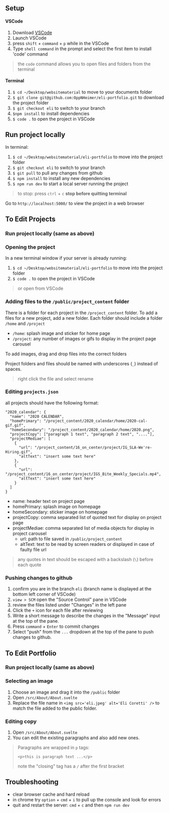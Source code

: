 ## Setup
#### VSCode
1. Download [VSCode](https://code.visualstudio.com/Download)
2. Launch VSCode
3. press `shift` + `command` + `p` while in the VSCode
4. Type `shell command` in the prompt and select the first item to install 'code' command
> the `code` command allows you to open files and folders from the terminal

#### Terminal 
1. `$ cd ~/Desktop/websitematerial` to move to your documents folder
2. `$ git clone git@github.com:OppNHeimer/eli-portfolio.git` to download the project folder
3. `$ git checkout eli` to switch to your branch
4. `$npm install` to install dependencies
5. `$ code .` to open the project in VSCode

## Run project locally
In terminal:
1. `$ cd ~/Desktop/websitematerial/eli-portfolio` to move into the project folder
2. `$ git checkout eli` to switch to your branch
3. `$ git pull` to pull any changes from github
4. `$ npm install` to install any new dependencies
5. `$ npm run dev` to start a local server running the project

> to stop: press `ctrl` + `c` **stop before quitting terminal**

Go to `http://localhost:5000/` to view the project in a web browser

## To Edit Projects

### Run project locally (same as above)

### Opening the project
In a new terminal window if your server is already running:
1. `$ cd ~/Desktop/websitematerial/eli-portfolio` to move into the project folder
2. `$ code .` to open the project in VSCode 

> or open from VSCode

### Adding files to the `/public/project_content` folder
There is a folder for each project in the `/project_content` folder. To add a files for a new project, add a new folder.
Each folder should include a folder `/home` and `/project`
- `/home`: splash image and sticker for home page
- `/project`: any number of images or gifs to display in the project page carousel

To add images, drag and drop files into the correct folders

Project folders and files should be named with underscores (`_`) instead of spaces. 

> right click the file and select rename

### Editing `projects.json`
all projects should have the following format:
```
"2020_calendar": {
  "name": "2020 CALENDAR",
  "homePrimary": "/project_content/2020_calendar/home/2020-cal-gif.gif",
  "homeSecondary": "/project_content/2020_calendar/home/2020.png",
  "projectCopy": ["paragraph 1 text", "paragraph 2 text", "...."],
  "projectMediae": [
    { 
      "url": "/project_content/16_on_center/project/IG_SLA-We're-Hiring.gif",
      "altText": "insert some text here"
    },
    { 
      "url": "/project_content/16_on_center/project/IGS_Bite_Weekly_Specials.mp4",
      "altText": "insert some text here"
    }
  ]
}
```

- name: header text on project page
- homePrimary: splash image on homepage
- homeSecondary: sticker image on homepage
- projectCopy: comma separated list of quoted text for display on project page
- projectMediae: comma separated list of media objects for display in project carousel
  - url: path to file saved in `/public/project_content`
  - altText: text to be read by screen readers or displayed in case of faulty file url

> any quotes in text should be escaped with a backslash (`\`) before each quote


### Pushing changes to github
1. confirm you are in the branch `eli` (branch name is displayed at the bottom left corner of VSCode)
2. `view > SCM` open the "Source Control" pane in VSCode 
3. review the files listed under "Changes" in the left pane
4. Click the `+` icon for each file after reviewing
5. Write a short message to describe the changes in the "Message" input at the top of the pane.
6. Press `command` + `Enter` to commit changes
7. Select "push" from the `...` dropdown at the top of the pane to push changes to github.

## To Edit Portfolio

### Run project locally (same as above)

### Selecting an image
1. Choose an image and drag it into the `/public` folder
2. Open `/src/About/About.svelte`
3. Replace the file name in `<img src='eli.jpeg' alt='Eli Coretti' />` to match the file added to the public folder.

### Editing copy
1. Open `/src/About/About.svelte`
2. You can edit the existing paragraphs and also add new ones.
> Paragraphs are wrapped in `p` tags: 
>
> `<p>this is paragraph text ...</p>`
>
> note the "closing" tag has a `/` after the first bracket

## Troubleshooting
- clear browser cache and hard reload
- in chrome try `option` + `cmd` + `i` to pull up the console and look for errors
- quit and restart the server: `cmd` + `c` and then `npm run dev`
